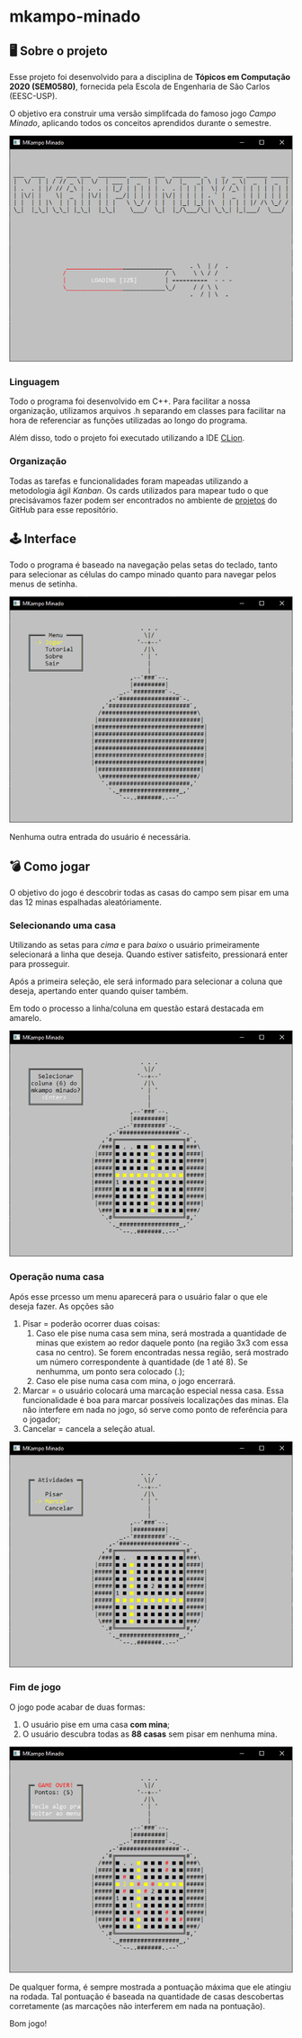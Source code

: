 # mkampo-minado

<!-- ABOUT THE PROJECT -->
## 🖥 Sobre o projeto

Esse projeto foi desenvolvido para a disciplina de **Tópicos em Computação 2020 (SEM0580)**, fornecida pela Escola de Engenharia de São Carlos (EESC-USP).

O objetivo era construir uma versão simplifcada do famoso jogo _Campo Minado_, aplicando todos os conceitos aprendidos durante o semestre.

![Animação de carregamento][loading]

### Linguagem

Todo o programa foi desenvolvido em C++. Para facilitar a nossa organização, utilizamos arquivos .h separando em classes para facilitar na hora de referenciar as funções utilizadas ao longo do programa.

Além disso, todo o projeto foi executado utilizando a IDE [CLion][clion-url].

### Organização

Todas as tarefas e funcionalidades foram mapeadas utilizando a metodologia ágil _Kanban_. Os cards utilizados para mapear tudo o que precisávamos fazer podem ser encontrados no ambiente de [projetos][kanban-url] do GitHub para esse repositório.



<!-- INTERFACE -->
## 🕹 Interface

Todo o programa é baseado na navegação pelas setas do teclado, tanto para selecionar as células do campo minado quanto para navegar pelos menus de setinha.

![Animação de carregamento][menu]

Nenhuma outra entrada do usuário é necessária.



<!-- HOW TO PLAY -->
## 💣 Como jogar

O objetivo do jogo é descobrir todas as casas do campo sem pisar em uma das 12 minas espalhadas aleatóriamente.

### Selecionando uma casa

Utilizando as setas para _cima_ e para _baixo_ o usuário primeiramente selecionará a linha que deseja. Quando estiver satisfeito, pressionará enter para prosseguir.

Após a primeira seleção, ele será informado para selecionar a coluna que deseja, apertando enter quando quiser também.

Em todo o processo a linha/coluna em questão estará destacada em amarelo.

![Animação de carregamento][gameplay]

### Operação numa casa

Após esse prcesso um menu aparecerá para o usuário falar o que ele deseja fazer. As opções são

1. Pisar = poderão ocorrer duas coisas:
    1. Caso ele pise numa casa sem mina, será mostrada a quantidade de minas que existem ao redor daquele ponto (na região 3x3 com essa casa no centro). Se forem encontradas nessa região, será mostrado um número correspondente à quantidade (de 1 até 8). Se nenhumma, um ponto sera colocado (.);
    2. Caso ele pise numa casa com mina, o jogo encerrará.
2. Marcar = o usuário colocará uma marcação especial nessa casa. Essa funcionalidade é boa para marcar possíveis localizações das minas. Ela não interfere em nada no jogo, só serve como ponto de referência para o jogador;
3. Cancelar = cancela a seleção atual.

![Animação de carregamento][options]

### Fim de jogo

O jogo pode acabar de duas formas:

1. O usuário pise em uma casa **com mina**;
2. O usuário descubra todas as **88 casas** sem pisar em nenhuma mina.

![Animação de carregamento][game-over]

De qualquer forma, é sempre mostrada a pontuação máxima que ele atingiu na rodada. Tal pontuação é baseada na quantidade de casas descobertas corretamente (as marcações não interferem em nada na pontuação).

Bom jogo!



<!-- MARKDOWN LINKS & IMAGES -->
<!-- https://www.markdownguide.org/basic-syntax/#reference-style-links -->
<!-- External URLs -->
[clion-url]: https://www.jetbrains.com/clion/
[kanban-url]: https://github.com/andrecreppe/mkampo-minado/projects
<!-- Images -->
[loading]: images/loading.png
[menu]: images/menu.png
[gameplay]: images/gameplay.png
[options]: images/options.png
[game-over]: images/game-over.png
